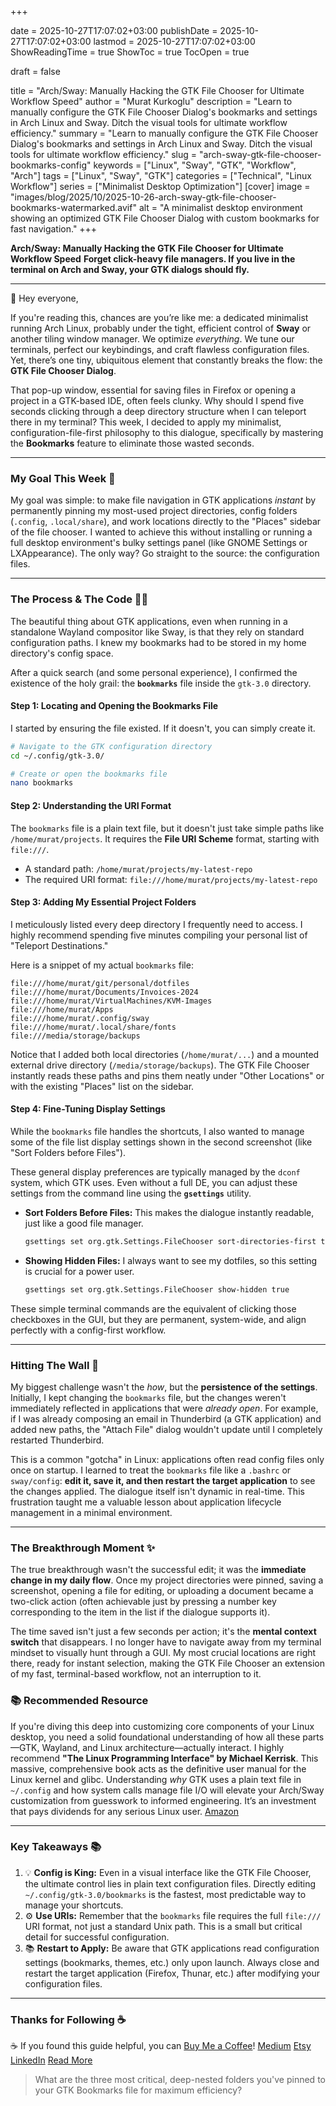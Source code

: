 +++

date = 2025-10-27T17:07:02+03:00
publishDate = 2025-10-27T17:07:02+03:00
lastmod = 2025-10-27T17:07:02+03:00
ShowReadingTime = true
ShowToc = true
TocOpen = true



draft = false 


title = "Arch/Sway: Manually Hacking the GTK File Chooser for Ultimate Workflow Speed"
author = "Murat Kurkoglu"
description = "Learn to manually configure the GTK File Chooser Dialog's bookmarks and settings in Arch Linux and Sway. Ditch the visual tools for ultimate workflow efficiency."
summary = "Learn to manually configure the GTK File Chooser Dialog's bookmarks and settings in Arch Linux and Sway. Ditch the visual tools for ultimate workflow efficiency."
slug = "arch-sway-gtk-file-chooser-bookmarks-config"
keywords = ["Linux", "Sway", "GTK", "Workflow", "Arch"]
tags = ["Linux", "Sway", "GTK"]
categories = ["Technical", "Linux Workflow"]
series = ["Minimalist Desktop Optimization"]
[cover]
    image = "images/blog/2025/10/2025-10-26-arch-sway-gtk-file-chooser-bookmarks-watermarked.avif"
    alt = "A minimalist desktop environment showing an optimized GTK File Chooser Dialog with custom bookmarks for fast navigation."
+++

**Arch/Sway: Manually Hacking the GTK File Chooser for Ultimate Workflow Speed**
**Forget click-heavy file managers. If you live in the terminal on Arch and Sway, your GTK dialogs should fly.**

---

👋 Hey everyone,

If you're reading this, chances are you’re like me: a dedicated minimalist running Arch Linux, probably under the tight, efficient control of **Sway** or another tiling window manager. We optimize *everything*. We tune our terminals, perfect our keybindings, and craft flawless configuration files. Yet, there’s one tiny, ubiquitous element that constantly breaks the flow: the **GTK File Chooser Dialog**.

That pop-up window, essential for saving files in Firefox or opening a project in a GTK-based IDE, often feels clunky. Why should I spend five seconds clicking through a deep directory structure when I can teleport there in my terminal? This week, I decided to apply my minimalist, configuration-file-first philosophy to this dialogue, specifically by mastering the **Bookmarks** feature to eliminate those wasted seconds.

---

### My Goal This Week 🎯
My goal was simple: to make file navigation in GTK applications *instant* by permanently pinning my most-used project directories, config folders (`.config`, `.local/share`), and work locations directly to the "Places" sidebar of the file chooser. I wanted to achieve this without installing or running a full desktop environment's bulky settings panel (like GNOME Settings or LXAppearance). The only way? Go straight to the source: the configuration files.

---

### The Process & The Code 👨‍💻
The beautiful thing about GTK applications, even when running in a standalone Wayland compositor like Sway, is that they rely on standard configuration paths. I knew my bookmarks had to be stored in my home directory's config space.

After a quick search (and some personal experience), I confirmed the existence of the holy grail: the **`bookmarks`** file inside the `gtk-3.0` directory.

#### Step 1: Locating and Opening the Bookmarks File

I started by ensuring the file existed. If it doesn't, you can simply create it.

~~~bash
# Navigate to the GTK configuration directory
cd ~/.config/gtk-3.0/

# Create or open the bookmarks file
nano bookmarks
~~~

#### Step 2: Understanding the URI Format

The `bookmarks` file is a plain text file, but it doesn't just take simple paths like `/home/murat/projects`. It requires the **File URI Scheme** format, starting with `file:///`.

* A standard path: `/home/murat/projects/my-latest-repo`
* The required URI format: `file:///home/murat/projects/my-latest-repo`

#### Step 3: Adding My Essential Project Folders

I meticulously listed every deep directory I frequently need to access. I highly recommend spending five minutes compiling your personal list of "Teleport Destinations."

Here is a snippet of my actual `bookmarks` file:

~~~text
file:///home/murat/git/personal/dotfiles
file:///home/murat/Documents/Invoices-2024
file:///home/murat/VirtualMachines/KVM-Images
file:///home/murat/Apps
file:///home/murat/.config/sway
file:///home/murat/.local/share/fonts
file:///media/storage/backups
~~~

Notice that I added both local directories (`/home/murat/...`) and a mounted external drive directory (`/media/storage/backups`). The GTK File Chooser instantly reads these paths and pins them neatly under "Other Locations" or with the existing "Places" list on the sidebar.

#### Step 4: Fine-Tuning Display Settings

While the `bookmarks` file handles the shortcuts, I also wanted to manage some of the file list display settings shown in the second screenshot (like "Sort Folders before Files").

These general display preferences are typically managed by the `dconf` system, which GTK uses. Even without a full DE, you can adjust these settings from the command line using the **`gsettings`** utility.

* **Sort Folders Before Files:** This makes the dialogue instantly readable, just like a good file manager.

    ~~~bash
    gsettings set org.gtk.Settings.FileChooser sort-directories-first true
    ~~~

* **Showing Hidden Files:** I always want to see my dotfiles, so this setting is crucial for a power user.

    ~~~bash
    gsettings set org.gtk.Settings.FileChooser show-hidden true
    ~~~

These simple terminal commands are the equivalent of clicking those checkboxes in the GUI, but they are permanent, system-wide, and align perfectly with a config-first workflow.

---

### Hitting The Wall 🧱
My biggest challenge wasn't the *how*, but the **persistence of the settings**. Initially, I kept changing the `bookmarks` file, but the changes weren't immediately reflected in applications that were *already open*. For example, if I was already composing an email in Thunderbird (a GTK application) and added new paths, the "Attach File" dialog wouldn't update until I completely restarted Thunderbird.

This is a common "gotcha" in Linux: applications often read config files only once on startup. I learned to treat the `bookmarks` file like a `.bashrc` or `sway/config`: **edit it, save it, and then restart the target application** to see the changes applied. The dialogue itself isn't dynamic in real-time. This frustration taught me a valuable lesson about application lifecycle management in a minimal environment.

---

### The Breakthrough Moment ✨
The true breakthrough wasn't the successful edit; it was the **immediate change in my daily flow**. Once my project directories were pinned, saving a screenshot, opening a file for editing, or uploading a document became a two-click action (often achievable just by pressing a number key corresponding to the item in the list if the dialogue supports it).

The time saved isn't just a few seconds per action; it's the **mental context switch** that disappears. I no longer have to navigate away from my terminal mindset to visually hunt through a GUI. My most crucial locations are right there, ready for instant selection, making the GTK File Chooser an extension of my fast, terminal-based workflow, not an interruption to it.

### 📚 Recommended Resource

If you're diving this deep into customizing core components of your Linux desktop, you need a solid foundational understanding of how all these parts—GTK, Wayland, and Linux architecture—actually interact. I highly recommend **"The Linux Programming Interface" by Michael Kerrisk**. This massive, comprehensive book acts as the definitive user manual for the Linux kernel and glibc. Understanding *why* GTK uses a plain text file in `~/.config` and how system calls manage file I/O will elevate your Arch/Sway customization from guesswork to informed engineering. It’s an investment that pays dividends for any serious Linux user. [Amazon](https://www.amazon.com/Linux-Programming-Interface-System-Handbook/dp/1593272200)

---

### Key Takeaways 📚
1.  💡 **Config is King:** Even in a visual interface like the GTK File Chooser, the ultimate control lies in plain text configuration files. Directly editing `~/.config/gtk-3.0/bookmarks` is the fastest, most predictable way to manage your shortcuts.
2.  ⚙️ **Use URIs:** Remember that the `bookmarks` file requires the full `file:///` URI format, not just a standard Unix path. This is a small but critical detail for successful configuration.
3.  📚 **Restart to Apply:** Be aware that GTK applications read configuration settings (bookmarks, themes, etc.) only upon launch. Always close and restart the target application (Firefox, Thunar, etc.) after modifying your configuration files.

---

### Thanks for Following ☕
☕ If you found this guide helpful, you can [Buy Me a Coffee](https://buymeacoffee.com/orioninsist)!
[Medium](https://orioninsist.medium.com/subscribe)
[Etsy](https://www.etsy.com/shop/orioninsist)
[LinkedIn](https://www.linkedin.com/company/orioninsist/)
[Read More](https://orioninsist.org/blog/gui-less-screen-capture-wf-recorder-slurp-guide-sway-wayland/)

> What are the three most critical, deep-nested folders you've pinned to your GTK Bookmarks file for maximum efficiency?